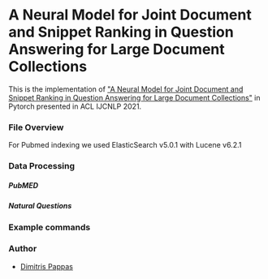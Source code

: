 
# A Neural Model for Joint Document and Snippet Ranking in Question Answering for Large Document Collections

This is the implementation of ["A Neural Model for Joint Document and Snippet Ranking in Question Answering for Large Document Collections"](http://google.com) in Pytorch presented in ACL IJCNLP 2021.

### File Overview

For Pubmed indexing we used ElasticSearch v5.0.1 with Lucene v6.2.1 

### Data Processing

##### PubMED 

##### Natural Questions

### Example commands 

### Author

* [Dimitris Pappas](dpappas@aueb.gr)




